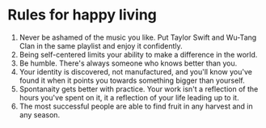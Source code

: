 # Rules for happy living
1. Never be ashamed of the music you like. Put Taylor Swift and Wu-Tang Clan in the same playlist and enjoy it confidently.
2. Being self-centered limits your ability to make a difference in the world.
3. Be humble. There's always someone who knows better than you.
4. Your identity is discovered, not manufactured, and you'll know you've found it when it points you towards something bigger than yourself.
5. Spontanaity gets better with practice. Your work isn't a reflection of the hours you've spent on it, it a reflection of your life leading up to it.
6. The most successful people are able to find fruit in any harvest and in any season.
